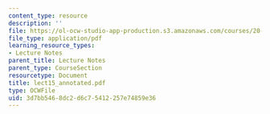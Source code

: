 ```yaml
---
content_type: resource
description: ''
file: https://ol-ocw-studio-app-production.s3.amazonaws.com/courses/20-462j-molecular-principles-of-biomaterials-spring-2006/3d7bb5468dc2d6c75412257e74859e36_lect15_annotated.pdf
file_type: application/pdf
learning_resource_types:
- Lecture Notes
parent_title: Lecture Notes
parent_type: CourseSection
resourcetype: Document
title: lect15_annotated.pdf
type: OCWFile
uid: 3d7bb546-8dc2-d6c7-5412-257e74859e36
---
```

